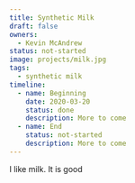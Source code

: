 ```yaml
---
title: Synthetic Milk
draft: false
owners:
  - Kevin McAndrew
status: not-started
image: projects/milk.jpg
tags: 
  - synthetic milk
timeline:
  - name: Beginning
    date: 2020-03-20
    status: done
    description: More to come
  - name: End
    status: not-started
    description: More to come
---
```


I like milk. It is good
